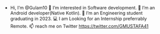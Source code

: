 -  Hi, I’m @Gulam10
👀 I’m interested in Software development.
🌱 I’m an Android developer(Native Kotlin).
💞️ I’m an Engineering student graduating in 2023.
💻 I am Looking for an Internship preferrably Remote.
📫 reach me on Twitter https://twitter.com/GMUSTAFA41

<!---
Gulam10/Gulam10 is a ✨ special ✨ repository because its `README.md` (this file) appears on your GitHub profile.
You can click the Preview link to take a look at your changes.
--->
